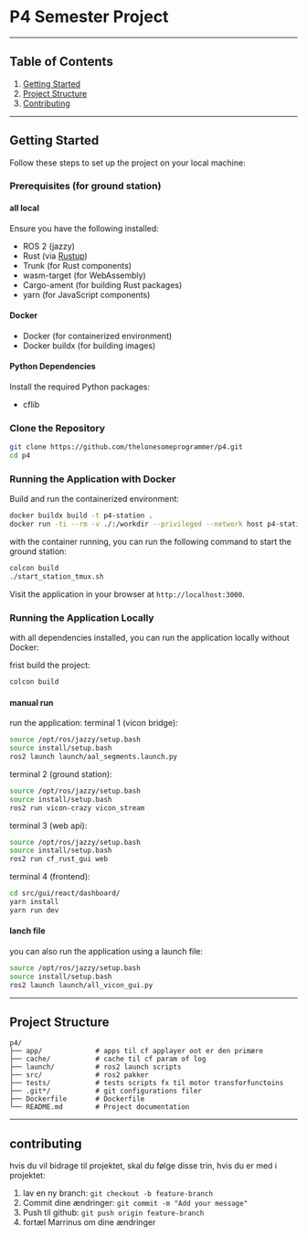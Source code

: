 # P4 Semester Project
---

## Table of Contents
1. [Getting Started](#getting-started)
2. [Project Structure](#project-structure)
3. [Contributing](#contributing)

---

## Getting Started

Follow these steps to set up the project on your local machine:

### Prerequisites (for ground station)

#### all local
Ensure you have the following installed:
- ROS 2 (jazzy)
- Rust (via [Rustup](https://rustup.rs/))
- Trunk (for Rust components)
- wasm-target (for WebAssembly)
- Cargo-ament (for building Rust packages)
- yarn (for JavaScript components)

#### Docker
- Docker (for containerized environment)
- Docker buildx (for building images)



#### Python Dependencies
Install the required Python packages:
- cflib

### Clone the Repository

```bash
git clone https://github.com/thelonesomeprogrammer/p4.git
cd p4
```

### Running the Application with Docker

Build and run the containerized environment:

```bash
docker buildx build -t p4-station .
docker run -ti --rm -v ./:/workdir --privileged --network host p4-station
```
with the container running, you can run the following command to start the ground station:
```bash
colcon build
./start_station_tmux.sh
```
Visit the application in your browser at `http://localhost:3000`.

### Running the Application Locally
with all dependencies installed, you can run the application locally without Docker:

frist build the project:
```bash
colcon build
```
#### manual run
run the application:
terminal 1 (vicon bridge): 
```bash
source /opt/ros/jazzy/setup.bash
source install/setup.bash
ros2 launch launch/aal_segments.launch.py
```
terminal 2 (ground station):
```bash
source /opt/ros/jazzy/setup.bash
source install/setup.bash
ros2 run vicon-crazy vicon_stream
```
terminal 3 (web api):
```bash
source /opt/ros/jazzy/setup.bash
source install/setup.bash
ros2 run cf_rust_gui web
```
terminal 4 (frontend):
```bash
cd src/gui/react/dashboard/
yarn install
yarn run dev
```

#### lanch file
you can also run the application using a launch file:
```bash
source /opt/ros/jazzy/setup.bash
source install/setup.bash
ros2 launch launch/all_vicon_gui.py
```
---

## Project Structure

```
p4/
├── app/             # apps til cf applayer oot er den primære
├── cache/           # cache til cf param of log 
├── launch/          # ros2 launch scripts
├── src/             # ros2 pakker 
├── tests/           # tests scripts fx til motor transforfunctoins 
├── .git*/           # git configurations filer 
├── Dockerfile       # Dockerfile
└── README.md        # Project documentation
```

---

## contributing
hvis du vil bidrage til projektet, skal du følge disse trin, hvis du er med i projektet:

1. lav en ny branch: `git checkout -b feature-branch`
2. Commit dine ændringer: `git commit -m "Add your message"`
3. Push til github: `git push origin feature-branch`
4. fortæl Marrinus om dine ændringer

